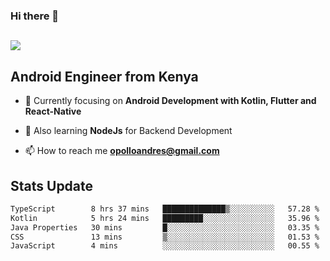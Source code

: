 ### Hi there 👋
<h2 align="left"><img src="https://readme-typing-svg.herokuapp.com?color='blue'&lines=I'm+Andrew+Opollo😊;Welcome+to+my+Github😜"> </h2>

## Android Engineer from Kenya


- 🌱 Currently focusing on **Android Development with Kotlin, Flutter and React-Native**

- 🔭 Also learning **NodeJs** for Backend Development

- 📫 How to reach me **opolloandres@gmail.com**


## Stats Update
<!--START_SECTION:waka-->

```txt
TypeScript        8 hrs 37 mins   ██████████████▒░░░░░░░░░░   57.28 %
Kotlin            5 hrs 24 mins   █████████░░░░░░░░░░░░░░░░   35.96 %
Java Properties   30 mins         █░░░░░░░░░░░░░░░░░░░░░░░░   03.35 %
CSS               13 mins         ▒░░░░░░░░░░░░░░░░░░░░░░░░   01.53 %
JavaScript        4 mins          ░░░░░░░░░░░░░░░░░░░░░░░░░   00.55 %
```

<!--END_SECTION:waka-->


